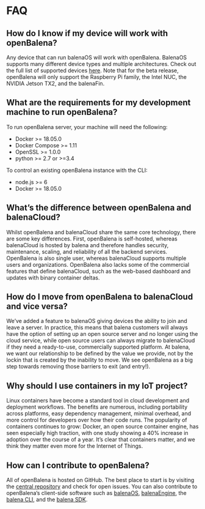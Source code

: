# FAQ

## How do I know if my device will work with openBalena?

Any device that can run balenaOS will work with openBalena. BalenaOS supports many different device types and multiple architectures. Check out the full list of supported devices [here](https://balena.io/os/#download).
Note that for the beta release, openBalena will only support the Raspberry Pi family, the Intel NUC, the NVIDIA Jetson TX2, and the balenaFin.

## What are the requirements for my development machine to run openBalena?

To run openBalena server, your machine will need the following:

- Docker >= 18.05.0
- Docker Compose >= 1.11
- OpenSSL >= 1.0.0
- python >= 2.7 or >=3.4

To control an existing openBalena instance with the CLI:

- node.js >= 6
- Docker >= 18.05.0

## What’s the difference between openBalena and balenaCloud?

Whilst openBalena and balenaCloud share the same core technology, there are some key differences. First, openBalena is self-hosted, whereas balenaCloud is hosted by balena and therefore handles security, maintenance, scaling, and reliability of all the backend services. OpenBalena is also single user, whereas balenaCloud supports multiple users and organizations. OpenBalena also lacks some of the commercial features that define balenaCloud, such as the web-based dashboard and updates with binary container deltas.

## How do I move from openBalena to balenaCloud and vice versa?

We’ve added a feature to balenaOS giving devices the ability to join and leave a server. In practice, this means that balena customers will always have the option of setting up an open source server and no longer using the cloud service, while open source users can always migrate to balenaCloud if they need a ready-to-use, commercially supported platform. At balena, we want our relationship to be defined by the value we provide, not by the lockin that is created by the inability to move. We see openBalena as a big step towards removing those barriers to exit (and entry!).

## Why should I use containers in my IoT project?

Linux containers have become a standard tool in cloud development and deployment workflows. The benefits are numerous, including portability across platforms, easy dependency management, minimal overhead, and more control for developers over how their code runs. The popularity of containers continues to grow: Docker, an open source container engine, has seen especially high traction, with one study showing a 40% increase in adoption over the course of a year. It’s clear that containers matter, and we think they matter even more for the Internet of Things.

## How can I contribute to openBalena?

All of openBalena is hosted on GitHub. The best place to start is by visiting the [central repository](https://github.com/balena-io/open-balena) and check for open issues. You can also contribute to openBalena’s client-side software such as [balenaOS](https://github.com/balena-os/meta-balena), [balenaEngine](https://github.com/balena-os/balena-engine), the [balena CLI](https://github.com/balena-io/balena-cli), and the [balena SDK](https://github.com/balena-io/balena-sdk).
